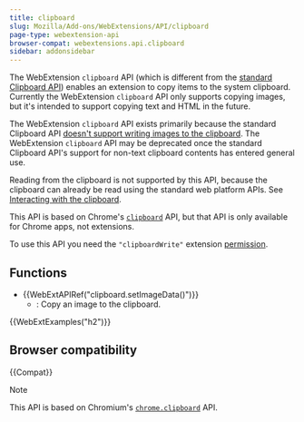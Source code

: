 ```yaml
---
title: clipboard
slug: Mozilla/Add-ons/WebExtensions/API/clipboard
page-type: webextension-api
browser-compat: webextensions.api.clipboard
sidebar: addonsidebar
---
```


The WebExtension `clipboard` API (which is different from the [standard Clipboard API](/en-US/docs/Web/API/Clipboard_API)) enables an extension to copy items to the system clipboard. Currently the WebExtension `clipboard` API only supports copying images, but it's intended to support copying text and HTML in the future.

The WebExtension `clipboard` API exists primarily because the standard Clipboard API [doesn't support writing images to the clipboard](https://w3c.github.io/clipboard-apis/#writing-to-clipboard). The WebExtension `clipboard` API may be deprecated once the standard Clipboard API's support for non-text clipboard contents has entered general use.

Reading from the clipboard is not supported by this API, because the clipboard can already be read using the standard web platform APIs. See [Interacting with the clipboard](/en-US/docs/Mozilla/Add-ons/WebExtensions/Interact_with_the_clipboard#reading_from_the_clipboard).

This API is based on Chrome's [`clipboard`](https://developer.chrome.com/docs/apps/reference/clipboard) API, but that API is only available for Chrome apps, not extensions.

To use this API you need the `"clipboardWrite"` extension [permission](/en-US/docs/Mozilla/Add-ons/WebExtensions/manifest.json/permissions).

## Functions

- {{WebExtAPIRef("clipboard.setImageData()")}}
  - : Copy an image to the clipboard.

{{WebExtExamples("h2")}}

## Browser compatibility

{{Compat}}

> [!NOTE]
> This API is based on Chromium's [`chrome.clipboard`](https://developer.chrome.com/docs/apps/reference/clipboard) API.
